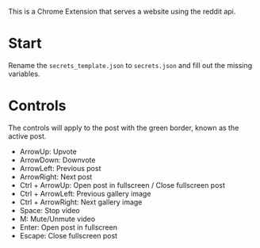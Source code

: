 This is a Chrome Extension that serves a website using the reddit api.

# Start

Rename the `secrets_template.json` to `secrets.json` and fill out the missing variables.

# Controls

The controls will apply to the post with the green border, known as the active post. 

- ArrowUp: Upvote
- ArrowDown: Downvote
- ArrowLeft: Previous post
- ArrowRight: Next post
- Ctrl + ArrowUp: Open post in fullscreen / Close fullscreen post
- Ctrl + ArrowLeft: Previous gallery image
- Ctrl + ArrowRight: Next gallery image
- Space: Stop video
- M: Mute/Unmute video
- Enter: Open post in fullscreen
- Escape: Close fullscreen post